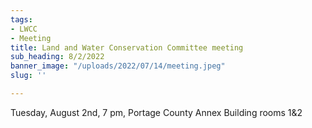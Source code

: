 ```yaml
---
tags:
- LWCC
- Meeting
title: Land and Water Conservation Committee meeting
sub_heading: 8/2/2022
banner_image: "/uploads/2022/07/14/meeting.jpeg"
slug: ''

---
```

Tuesday, August 2nd, 7 pm, Portage County Annex Building rooms 1&2